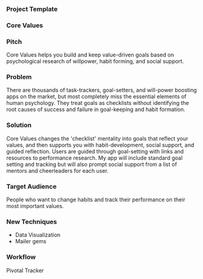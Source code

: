 ### Project Template

### Core Values

### Pitch

Core Values helps you build and keep value-driven goals based on psychological research of willpower, habit forming, and social support.

### Problem

There are thousands of task-trackers, goal-setters, and will-power boosting apps on the market, but most completely miss the essential elements of human psychology. They treat goals as checklists without identifying the root causes of success and failure in goal-keeping and habit formation.

### Solution

Core Values changes the 'checklist' mentality into goals that reflect your values, and then supports you with habit-development, social support, and guided reflection. Users are guided through goal-setting with links and resources to performance research. My app will include standard goal setting and tracking but will also prompt social support from a list of mentors and cheerleaders for each user.

### Target Audience

People who want to change habits and track their performance on their most important values.

### New Techniques

- Data Visualization
- Mailer gems


### Workflow

Pivotal Tracker
